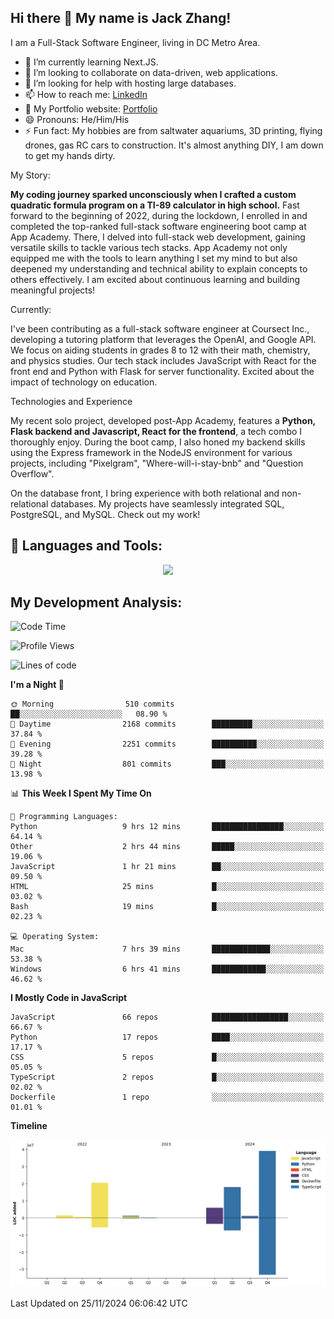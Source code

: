 
## Hi there 👋 My name is Jack Zhang!
I am a Full-Stack Software Engineer, living in DC Metro Area.

* 🌱 I’m currently learning Next.JS.
* 👯 I’m looking to collaborate on data-driven, web applications.
* 🤔 I’m looking for help with hosting large databases.
* 📫 How to reach me: [LinkedIn](https://www.linkedin.com/in/jack-zhang-1ba90929/)
* 🔭 My Portfolio website: [Portfolio](https://www.jackzhang.io)
* 😄 Pronouns: He/Him/His
* ⚡ Fun fact: My hobbies are from saltwater aquariums, 3D printing, flying drones, gas RC cars to construction. It's almost anything DIY, I am down to get my hands dirty.

My Story:

**My coding journey sparked unconsciously when I crafted a custom quadratic formula program on a TI-89 calculator in high school.** Fast forward to the beginning of 2022, during the lockdown, I enrolled in and completed the top-ranked full-stack software engineering boot camp at App Academy. There, I delved into full-stack web development, gaining versatile skills to tackle various tech stacks. App Academy not only equipped me with the tools to learn anything I set my mind to but also deepened my understanding and technical ability to explain concepts to others effectively. I am excited about continuous learning and building meaningful projects!

Currently:

I've been contributing as a full-stack software engineer at Coursect Inc., developing a tutoring platform that leverages the OpenAI, and Google API. We focus on aiding students in grades 8 to 12 with their math, chemistry, and physics studies. Our tech stack includes JavaScript with React for the front end and Python with Flask for server functionality. Excited about the impact of technology on education.

Technologies and Experience

My recent solo project, developed post-App Academy, features a **Python, Flask backend and Javascript, React for the frontend**, a tech combo I thoroughly enjoy. During the boot camp, I also honed my backend skills using the Express framework in the NodeJS environment for various projects, including "Pixelgram",  "Where-will-i-stay-bnb" and "Question Overflow".

On the database front, I bring experience with both relational and non-relational databases. My projects have seamlessly integrated SQL, PostgreSQL, and MySQL. Check out my work!


## 🧰 Languages and Tools:
<p align="center">
  <a href="https://skillicons.dev">
    <img src="https://skillicons.dev/icons?i=js,py,react,redux,html,css,flask,sequelize,express,npm,sqlite,postgres,github,postman,docker,nextjs,tailwind,gcp,ai" />
  </a>
</p>


## My Development Analysis:
<!--START_SECTION:waka-->
![Code Time](http://img.shields.io/badge/Code%20Time-1%2C117%20hrs%2046%20mins-blue)

![Profile Views](http://img.shields.io/badge/Profile%20Views-1-blue)

![Lines of code](https://img.shields.io/badge/From%20Hello%20World%20I%27ve%20Written-87.4%20million%20lines%20of%20code-blue)

**I'm a Night 🦉** 

```text
🌞 Morning                510 commits         ██░░░░░░░░░░░░░░░░░░░░░░░   08.90 % 
🌆 Daytime                2168 commits        █████████░░░░░░░░░░░░░░░░   37.84 % 
🌃 Evening                2251 commits        ██████████░░░░░░░░░░░░░░░   39.28 % 
🌙 Night                  801 commits         ███░░░░░░░░░░░░░░░░░░░░░░   13.98 % 
```


📊 **This Week I Spent My Time On** 

```text
💬 Programming Languages: 
Python                   9 hrs 12 mins       ████████████████░░░░░░░░░   64.14 % 
Other                    2 hrs 44 mins       █████░░░░░░░░░░░░░░░░░░░░   19.06 % 
JavaScript               1 hr 21 mins        ██░░░░░░░░░░░░░░░░░░░░░░░   09.50 % 
HTML                     25 mins             █░░░░░░░░░░░░░░░░░░░░░░░░   03.02 % 
Bash                     19 mins             █░░░░░░░░░░░░░░░░░░░░░░░░   02.23 % 

💻 Operating System: 
Mac                      7 hrs 39 mins       █████████████░░░░░░░░░░░░   53.38 % 
Windows                  6 hrs 41 mins       ████████████░░░░░░░░░░░░░   46.62 % 
```

**I Mostly Code in JavaScript** 

```text
JavaScript               66 repos            █████████████████░░░░░░░░   66.67 % 
Python                   17 repos            ████░░░░░░░░░░░░░░░░░░░░░   17.17 % 
CSS                      5 repos             █░░░░░░░░░░░░░░░░░░░░░░░░   05.05 % 
TypeScript               2 repos             █░░░░░░░░░░░░░░░░░░░░░░░░   02.02 % 
Dockerfile               1 repo              ░░░░░░░░░░░░░░░░░░░░░░░░░   01.01 % 
```



**Timeline**

![Lines of Code chart](https://raw.githubusercontent.com/jzhang319/jzhang319/master/assets/bar_graph.png)


 Last Updated on 25/11/2024 06:06:42 UTC
<!--END_SECTION:waka-->
